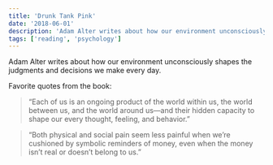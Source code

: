 ```yaml
---
title: 'Drunk Tank Pink'
date: '2018-06-01'
description: 'Adam Alter writes about how our environment unconsciously shapes the judgments and decisions we make every day.'
tags: ['reading', 'psychology']
---
```


Adam Alter writes about how our environment unconsciously shapes the judgments and decisions we make every day.

Favorite quotes from the book:

> “Each of us is an ongoing product of the world within us, the world between us, and the world around us—and their hidden capacity to shape our every thought, feeling, and behavior.”

> “Both physical and social pain seem less painful when we’re cushioned by symbolic reminders of money, even when the money isn’t real or doesn’t belong to us.”
